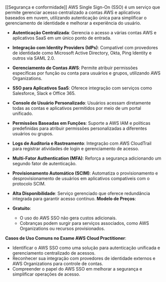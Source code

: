 [[Segurança e conformidade]]
AWS Single Sign-On (SSO) é um serviço que permite gerenciar acesso centralizado a contas AWS e aplicativos baseados em nuvem, utilizando autenticação única para simplificar o gerenciamento de identidade e melhorar a experiência do usuário.
- **Autenticação Centralizada**: Gerencia o acesso a várias contas AWS e aplicativos SaaS em um único ponto de entrada.
- **Integração com Identity Providers (IdPs)**: Compatível com provedores de identidade como Microsoft Active Directory, Okta, Ping Identity e outros via SAML 2.0.
- **Gerenciamento de Contas AWS**: Permite atribuir permissões específicas por função ou conta para usuários e grupos, utilizando AWS Organizations.
- **SSO para Aplicativos SaaS**: Oferece integração com serviços como Salesforce, Slack e Office 365.
- **Console de Usuário Personalizado**: Usuários acessam diretamente todas as contas e aplicativos permitidos por meio de um portal unificado.
- **Permissões Baseadas em Funções**: Suporte a AWS IAM e políticas predefinidas para atribuir permissões personalizadas a diferentes usuários ou grupos.
- **Logs de Auditoria e Rastreamento**: Integração com AWS CloudTrail para registrar atividades de login e gerenciamento de acesso.
- **Multi-Fator Authentication (MFA)**: Reforça a segurança adicionando um segundo fator de autenticação.
- **Provisionamento Automático (SCIM)**: Automatiza o provisionamento e desprovisionamento de usuários em aplicativos compatíveis com o protocolo SCIM.
- **Alta Disponibilidade**: Serviço gerenciado que oferece redundância integrada para garantir acesso contínuo.
**Modelo de Preços**:

- **Gratuito**:
    - O uso do AWS SSO não gera custos adicionais.
    - Cobranças podem surgir para serviços associados, como AWS Organizations ou recursos provisionados.

**Casos de Uso Comuns no Exame AWS Cloud Practitioner**:

- Identificar o AWS SSO como uma solução para autenticação unificada e gerenciamento centralizado de acessos.
- Reconhecer sua integração com provedores de identidade externos e AWS Organizations para controle de contas.
- Compreender o papel do AWS SSO em melhorar a segurança e simplificar operações de acesso.